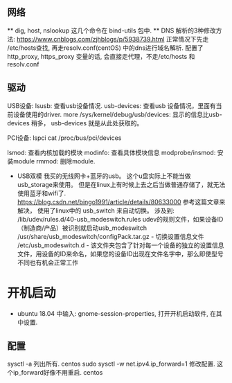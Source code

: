 ## 网络
** dig, host, nslookup 这几个命令在 bind-utils 包中.
** DNS 解析的3种修改方法:
    https://www.cnblogs.com/zjhblogs/p/5938739.html
   正常情况下先走 /etc/hosts查找, 再走resolv.conf(centOS) 中的dns进行域名解析.
   配置了http_proxy, https_proxy 变量的话, 会直接走代理，不走/etc/hosts 和 resolv.conf
    


## 驱动 ##
USB设备:
lsusb: 查看usb设备情况.
usb-devices: 查看usb 设备情况，里面有当前设备使用的driver.
more /sys/kernel/debug/usb/devices:  显示的信息比usb-devices 稍多， usb-devices 就是从此处获取的。


PCI设备:
lspci
cat /proc/bus/pci/devices




lsmod: 查看内核加载的模块
modinfo: 查看具体模块信息
modprobe/insmod: 安装module
rmmod: 删除module.


* USB双模
我买的无线网卡+蓝牙的usb。 这个u盘实际上不能当做usb_storage来使用。 但是在linux上有时候上去之后当做普通存储了，就无法使用蓝牙和wifi了.
https://blog.csdn.net/bingo1991/article/details/80633000  参考这篇文章来解决， 使用了linux中的 usb_switch 来自动切换。
涉及到:
        /lib/udev/rules.d/40-usb_modeswitch.rules    udev的规则文件，如果设备ID（制造商/产品）被识别就启动usb_modeswitch
        /usr/share/usb_modeswitch/configPack.tar.gz -  切换设置信息文件
      /etc/usb_modeswitch.d - 该文件夹包含了针对每一个设备的独立的设置信息文件，用设备的ID来命名，如果您的设备ID出现在文件名字中，那么即使型号不同也有机会正常工作


# 开机启动 #
   * ubuntu 18.04 中输入: gnome-session-properties, 打开开机启动软件, 在其中设置.


## 配置
   sysctl -a  列出所有. centos
   sudo sysctl -w net.ipv4.ip_forward=1  修改配置.  这个ip_forward好像不用重启. centos
